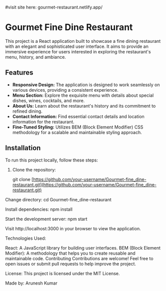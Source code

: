 #visit site here: gourmet-restaurant.netlify.app/

# Gourmet Fine Dine Restaurant


This project is a React application built to showcase a fine dining restaurant with an elegant and sophisticated user interface. It aims to provide an immersive experience for users interested in exploring the restaurant's menu, history, and ambiance.

## Features

* **Responsive Design:** The application is designed to work seamlessly on various devices, providing a consistent experience.
* **Menu Section:** Explore the exquisite menu with details about special dishes, wines, cocktails, and more.
* **About Us:** Learn about the restaurant's history and its commitment to refined dining.
* **Contact Information:** Find essential contact details and location information for the restaurant.
* **Fine-Tuned Styling:** Utilizes BEM (Block Element Modifier) CSS methodology for a scalable and maintainable styling approach.

## Installation

To run this project locally, follow these steps:

1. Clone the repository:

  
   git clone [https://github.com/your-username/Gourmet-fine_dine-restaurant.git](https://github.com/your-username/Gourmet-fine_dine-restaurant.git)


Change directory:
  cd Gourmet-fine_dine-restaurant


Install dependencies:
  npm install


Start the development server:
  npm start


Visit http://localhost:3000 in your browser to view the application.

Technologies Used:

React: A JavaScript library for building user interfaces.
BEM (Block Element Modifier): A methodology that helps you to create reusable and maintainable code.
Contributing
Contributions are welcome! Feel free to open issues or submit pull requests to help improve the project.

License:
This project is licensed under the MIT License.

Made by:
Arunesh Kumar
